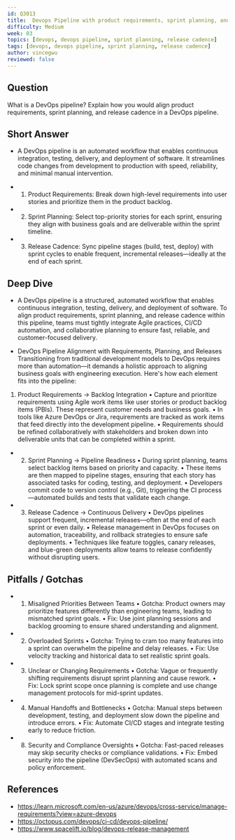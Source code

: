 ```yaml
---
id: Q3013
title:  Devops Pipeline with product requirements, sprint planning, and release cadence in devops pipeline.
difficulty: Medium
week: 03
topics: [devops, devops pipeline, sprint planning, release cadence]
tags: [devops, devops pipeline, sprint planning, release cadence]
author: vincegwu
reviewed: false
---
```


## Question
 What is a DevOps pipeline? Explain how you would align product requirements, sprint planning, and release cadence in a DevOps pipeline.

## Short Answer
- A DevOps pipeline is an automated workflow that enables continuous integration, testing, delivery, and deployment of software. It streamlines code changes from development to production with speed, reliability, and minimal manual intervention.

- 1. Product Requirements: Break down high-level requirements into user stories and prioritize them in the product backlog.

- 2. Sprint Planning: Select top-priority stories for each sprint, ensuring they align with business goals and are deliverable within the sprint timeline.

- 3. Release Cadence: Sync pipeline stages (build, test, deploy) with sprint cycles to enable frequent, incremental releases—ideally at the end of each sprint.


## Deep Dive
- A DevOps pipeline is a structured, automated workflow that enables continuous integration, testing, delivery, and deployment of software. To align product requirements, sprint planning, and release cadence within this pipeline, teams must tightly integrate Agile practices, CI/CD automation, and collaborative planning to ensure fast, reliable, and customer-focused delivery.

- DevOps Pipeline Alignment with Requirements, Planning, and Releases
Transitioning from traditional development models to DevOps requires more than automation—it demands a holistic approach to aligning business goals with engineering execution. Here's how each element fits into the pipeline:

1. Product Requirements → Backlog Integration
• 	Capture and prioritize requirements using Agile work items like user stories or product backlog items (PBIs). These represent customer needs and business goals.
• 	In tools like Azure DevOps or Jira, requirements are tracked as work items that feed directly into the development pipeline.
• 	Requirements should be refined collaboratively with stakeholders and broken down into deliverable units that can be completed within a sprint.

- 2. Sprint Planning → Pipeline Readiness
• 	During sprint planning, teams select backlog items based on priority and capacity.
• 	These items are then mapped to pipeline stages, ensuring that each story has associated tasks for coding, testing, and deployment.
• 	Developers commit code to version control (e.g., Git), triggering the CI process—automated builds and tests that validate each change.

- 3. Release Cadence → Continuous Delivery
• 	DevOps pipelines support frequent, incremental releases—often at the end of each sprint or even daily.
• 	Release management in DevOps focuses on automation, traceability, and rollback strategies to ensure safe deployments.
• 	Techniques like feature toggles, canary releases, and blue-green deployments allow teams to release confidently without disrupting users.




## Pitfalls / Gotchas
- 1. Misaligned Priorities Between Teams
• 	Gotcha: Product owners may prioritize features differently than engineering teams, leading to mismatched sprint goals.
• 	Fix: Use joint planning sessions and backlog grooming to ensure shared understanding and alignment.

- 2. Overloaded Sprints
• 	Gotcha: Trying to cram too many features into a sprint can overwhelm the pipeline and delay releases.
• 	Fix: Use velocity tracking and historical data to set realistic sprint goals.

- 3. Unclear or Changing Requirements
• 	Gotcha: Vague or frequently shifting requirements disrupt sprint planning and cause rework.
• 	Fix: Lock sprint scope once planning is complete and use change management protocols for mid-sprint updates.

- 4. Manual Handoffs and Bottlenecks
• 	Gotcha: Manual steps between development, testing, and deployment slow down the pipeline and introduce errors.
• 	Fix: Automate CI/CD stages and integrate testing early to reduce friction.

- 8. Security and Compliance Oversights
• 	Gotcha: Fast-paced releases may skip security checks or compliance validations.
• 	Fix: Embed security into the pipeline (DevSecOps) with automated scans and policy enforcement.


## References
- https://learn.microsoft.com/en-us/azure/devops/cross-service/manage-requirements?view=azure-devops
- https://octopus.com/devops/ci-cd/devops-pipeline/
- https://www.spacelift.io/blog/devops-release-management